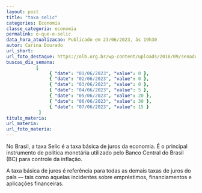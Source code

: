 ```yaml
---
layout: post
title: "taxa selic"
categories: Economia
classe_categoria: economia
permalink: o-que-e-selic
data_hora_atualizacao: Publicado em 23/06/2023, às 19h30
autor: Carina Dourado
url_short: 
url_foto_destaque: https://olb.org.br/wp-content/uploads/2018/09/senador.jpg
buscas_dia_semana: 
           [
                { "date": "01/06/2023", "value": 0 },
                { "date": "02/06/2023", "value": 0 },
                { "date": "03/06/2023", "value": 0 },
                { "date": "04/06/2023", "value": 5 },
                { "date": "05/06/2023", "value": 20 },
                { "date": "06/06/2023", "value": 30 },
                { "date": "07/06/2023", "value": 15 }
            ]
titulo_materia: 
url_materia: 
url_foto_materia: 
---
```

No Brasil, a taxa Selic é a taxa básica de juros da economia. É o principal instrumento de política monetária utilizado pelo Banco Central do Brasil (BC) para controle da inflação.

A taxa básica de juros é referência para todas as demais taxas de juros do país — tais como aquelas incidentes sobre empréstimos, financiamentos e aplicações financeiras.


